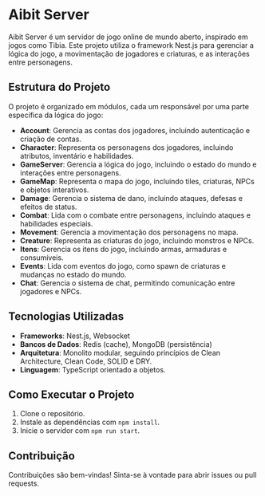 # Aibit Server

Aibit Server é um servidor de jogo online de mundo aberto, inspirado em jogos como Tibia. Este projeto utiliza o framework Nest.js para gerenciar a lógica do jogo, a movimentação de jogadores e criaturas, e as interações entre personagens.

## Estrutura do Projeto

O projeto é organizado em módulos, cada um responsável por uma parte específica da lógica do jogo:

- **Account**: Gerencia as contas dos jogadores, incluindo autenticação e criação de contas.
- **Character**: Representa os personagens dos jogadores, incluindo atributos, inventário e habilidades.
- **GameServer**: Gerencia a lógica do jogo, incluindo o estado do mundo e interações entre personagens.
- **GameMap**: Representa o mapa do jogo, incluindo tiles, criaturas, NPCs e objetos interativos.
- **Damage**: Gerencia o sistema de dano, incluindo ataques, defesas e efeitos de status.
- **Combat**: Lida com o combate entre personagens, incluindo ataques e habilidades especiais.
- **Movement**: Gerencia a movimentação dos personagens no mapa.
- **Creature**: Representa as criaturas do jogo, incluindo monstros e NPCs.
- **Itens**: Gerencia os itens do jogo, incluindo armas, armaduras e consumíveis.
- **Events**: Lida com eventos do jogo, como spawn de criaturas e mudanças no estado do mundo.
- **Chat**: Gerencia o sistema de chat, permitindo comunicação entre jogadores e NPCs.

## Tecnologias Utilizadas

- **Frameworks**: Nest.js, Websocket
- **Bancos de Dados**: Redis (cache), MongoDB (persistência)
- **Arquitetura**: Monolito modular, seguindo princípios de Clean Architecture, Clean Code, SOLID e DRY.
- **Linguagem**: TypeScript orientado a objetos.

## Como Executar o Projeto

1. Clone o repositório.
2. Instale as dependências com `npm install`.
3. Inicie o servidor com `npm run start`.

## Contribuição

Contribuições são bem-vindas! Sinta-se à vontade para abrir issues ou pull requests.